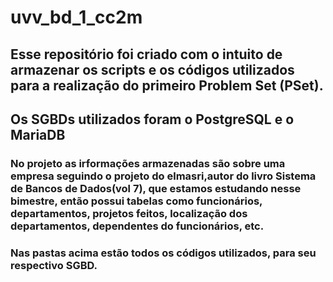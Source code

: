 # uvv_bd_1_cc2m
## Esse repositório foi criado com o intuito de armazenar os scripts e os códigos utilizados para a realização do primeiro Problem Set (PSet).
## Os SGBDs utilizados foram o **PostgreSQL** e o **MariaDB**
### No projeto as irformações armazenadas são sobre uma empresa seguindo o projeto do elmasri,autor do livro Sistema de Bancos de Dados(vol 7), que estamos estudando nesse bimestre, então possui tabelas como funcionários, departamentos, projetos feitos, localização dos departamentos, dependentes do funcionários, etc.

### Nas pastas acima estão todos os códigos utilizados, para seu respectivo SGBD.
